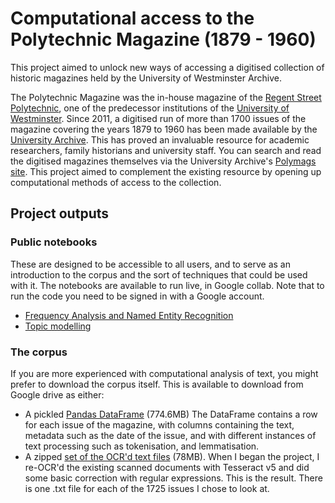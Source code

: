 # Computational access to the Polytechnic Magazine (1879 - 1960)

This project aimed to unlock new ways of accessing a digitised collection of historic magazines held by the University of Westminster Archive. 

The Polytechnic Magazine was the in-house magazine of the [Regent Street Polytechnic](https://westminster-atom.arkivum.net/index.php/rsp), one of the predecessor institutions of the [University of Westminster](https://www.westminster.ac.uk/). Since 2011, a digitised run of more than 1700 issues of the magazine covering the years 1879 to 1960 has been made available by the [University Archive](http://recordsandarchives.westminster.ac.uk/). This has proved an invaluable resource for academic researchers, family historians and university staff. You can search and read the digitised magazines themselves via the University Archive's [Polymags site](https://polymags.westminster.ac.uk/). This project aimed to complement the existing resource by opening up computational methods of access to the collection.

## Project outputs

### Public notebooks
These are designed to be accessible to all users, and to serve as an introduction to the corpus and the sort of techniques that could be used with it. 
The notebooks are available to run live, in Google collab. Note that to run the code you need to be signed in with a Google account.
* [Frequency Analysis and Named Entity Recognition](https://colab.research.google.com/drive/1Wa44qr8xMK2kd-eIk-M0_-IqW41D2nB3?usp=sharing)
* [Topic modelling](https://colab.research.google.com/drive/1HAS-Xo3EH_O93Lp_nTV4pZT3eV8F5bBX?usp=sharing) 

### The corpus 
If you are more experienced with computational analysis of text, you might prefer to download the corpus itself. This is available to download from Google drive as either:
* A pickled [Pandas DataFrame](https://drive.google.com/file/d/1uvog_cKlc3fFbVdkmUgoYtRzB9Dv8GEj/view?usp=sharing) (774.6MB)
  The DataFrame contains a row for each issue of the magazine, with columns containing the text, metadata such as the date of the issue, and with different instances of text processing such as tokenisation, and lemmatisation.
* A zipped [set of the OCR'd text files](https://drive.google.com/file/d/17NlNzqnHHE8be3YR1cz7dC8xFG9kTgTH/view?usp=sharing) (78MB). When I began the project, I re-OCR'd the existing scanned documents with Tesseract v5 and did some basic correction with regular expressions. This is the result. There is one .txt file for each of the 1725 issues I chose to look at. 
